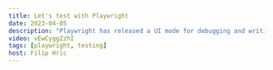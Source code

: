 ```yaml
---
title: Let's test with Playwright
date: 2023-04-05
description: "Playwright has released a UI mode for debugging and writing tests and it has sparked interest in the testing community. With Debbie, we are going to take a look into this new feature and see how it improves Playwright experience."
video: vEwCyggZzhI
tags: [playwright, testing]
host: Filip Hric
---
```

